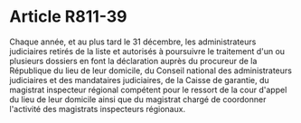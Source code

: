 # Article R811-39

Chaque année, et au plus tard le 31 décembre, les administrateurs judiciaires retirés de la liste et autorisés à poursuivre le traitement d'un ou plusieurs dossiers en font la déclaration auprès du procureur de la République du lieu de leur domicile, du Conseil national des administrateurs judiciaires et des mandataires judiciaires, de la Caisse de garantie, du magistrat inspecteur régional compétent pour le ressort de la cour d'appel du lieu de leur domicile ainsi que du magistrat chargé de coordonner l'activité des magistrats inspecteurs régionaux.